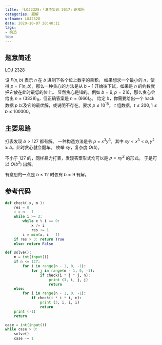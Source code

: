 ```yaml
---
title: 「LOJ2328」「清华集训 2017」避难所
categories: 题解
urlname: LOJ2328
date: 2020-10-07 20:40:11
tags:
- 构造
top:
---
```


## 题意简述

[LOJ 2328](https://loj.ac/problem/2328)

设 $F(n,b)$ 表示 $n$ 在 $b$ 进制下各个位上数字的乘积。
如果想求一个最小的 $n$，使得 $p=F(n,b)$，那么一种贪心的方法是从 $b-1$ 开始往下试，如果是 $n$ 的约数就把它放在此时最低的位上。
显然贪心是错的。例如 $b=9,p=216$，那么贪心会给出 $n=(3338)_9$，但正确答案是 $n=(666)_9$。
给定 $b$，你需要给出一个 hack 数据 $p$ 以及它的最优解，或说明不存在。要求 $p\le 10^{18}$。
$t$ 组数据，$t\le 200, 1\le b\le 100000$。

<!-- more -->

## 主要思路

打表发现 $b> 127$ 都有解。
一种构造方法是令 $p = x^3y^3$，其中 $xy < x^3 < b, y^2 \ge b$。此时贪心就会翻车。
枚举 $xy$，复杂度 $O(b)$。

不小于 $127$ 的，同样暴力打表，发现答案形式均可以是 $p = xy^2$ 的形式。
于是可以 $O(b^2)$ 出解。

有意思的一点是 $b \le 12$ 时仅有 $b = 9$ 有解。

## 参考代码

```py
def check( x, n ):
    res = 0
    i = n - 1
    while i >= 2:
        while x % i == 0:
            x /= i
            res += 1
        i = min(x, i - 1)
    if res > 3: return True
    else: return False

def solve():
    n = int(input())
    if n <= 127:
        for i in range(n - 1, 0, -1):
            for j in range(n - 1, 0, -1):
                if check(i * j * j, n):
                    print (3, i, j, j)
                    return
    else:
        for i in range(n - 1, 0, -1):
            if check(i * i * i, n):
                print (3, i, i, i)
                return
    print (-1)
    return

case = int(input())
while case > 0:
    solve()
    case -= 1
```